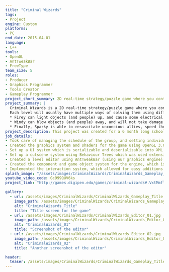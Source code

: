 ```yaml
---
title: "Criminal Wizards"
tags: 
- Project
engine: Custom
platforms: 
- PC
end_date: 2015-04-01
language: 
- C++
tools: 
- OpenGL
- AntTweakBar
- FreeType
team_size: 5
roles: 
- Producer
- Graphics Programmer
- Tools Creator
- Gameplay Programmer
project_short_summary: 2D real-time strategy/puzzle game where you control 3 elemental wizards and have to make use of their abilities to interact with the environment and escape the level.
project_summary: |
  Criminal Wizards is a 2D real-time strategy/puzzle game where you control 3 elemental wizards, Firey, Windy, and Sparky, and have to make use of their abilities to interact with the environment and escape the level.  
  Each level will usually have multiple ways of solving them using different combinations of the characters' abilities and objects in the level.  
  * Firey can light objects (and people) up, and cause some electrical objects to explode, knocking out nearby people, but he is unable to go up stairs (due to being on a wheelchair).  
  * Windy can blow objects (and people) away, and will not take damage from falling.  
  * Finally, Sparky is able to resuscitate unconcious allies, speed them up, and electrify objects and enemies. However, she is unable to open doors due to her height.  
project_description: This project was created for a 6 month long school project. We managed to make our own custom engine using OpenGL and C++, along with our own in-engine Level Editor and Game Object creator using AntTweakBar. 
job_details: 
- Took care of managing the schedule of the group, and setting individual milestones of the group members, along with managing the scope of the project and liaisoning with the lecturers for feedback.
- Created the graphics system and shaders for the game using OpenGL 3.0,  which is able to render 2D graphics, tile sheets, animated sprites, font, UI, and are able to tint or fade in and out.
- Set up a UI system which is serializable and deserializable into XML files, which includes button interactions, positioning, and more.
- Set up a cutscene system using Behaviour Trees which was used extensively within the game for various transitions and effects.
- Created a level editor using AntTweakBar (using our graphics engine) for the team to use to create, save, and load levels, along with creating objects in the world and modifying them. It also uses a tilemap system, and users can choose to flood-fill areas, draw lines of tiles, and more.
- Created the component and game object system for the engine, which is able to add, remove and modify components on run-time, and can be serialized/deserialized into json files, and changed or created within the editor.
- Implemented the interaction system, which allowed for easy additions for new ways to interact with new objects, along with draw connector lines within the game itself.
splash_image: "/assets/images/CriminalWizards/CriminalWizards_Gameplay_Title.jpg"
youtube_video_code: Gc999QUV6ks
project_link: "http://games.digipen.edu/games/criminal-wizards#.VxtMmfl95aQ"

gallery:
  - url: /assets/images/CriminalWizards/CriminalWizards_Gameplay_Title.jpg
    image_path: /assets/images/CriminalWizards/CriminalWizards_Gameplay_Title.jpg
    alt: "CriminalWizards_Title"
    title: "Title screen for the game"
  - url: /assets/images/CriminalWizards/CriminalWizards_Editor_01.jpg
    image_path: /assets/images/CriminalWizards/CriminalWizards_Editor_01.jpg
    alt: "CriminalWizards_01"
    title: "Screenshot of the editor"
  - url: /assets/images/CriminalWizards/CriminalWizards_Editor_02.jpg
    image_path: /assets/images/CriminalWizards/CriminalWizards_Editor_02.jpg
    alt: "CriminalWizards_02"
    title: "Another screenshot of the editor"

header:
  teaser: /assets/images/CriminalWizards/CriminalWizards_Gameplay_Title.jpg
---
```

